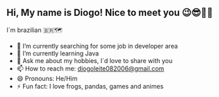 ## Hi, My name is Diogo! Nice to meet you 😉😎🤜🤛
I´m brazilian 🇧🇷🗺️
<!--
**Diogordo08/Diogordo08** is a ✨ _special_ ✨ repository because its `README.md` (this file) appears on your GitHub profile.

Here are some ideas to get you started:

-->

- 🔭 I’m currently searching for some job in developer area
- 🌱 I’m currently learning Java
- 💬 Ask me about my hobbies, I´d love to share with you
- 📫 How to reach me: diogoleite082006@gmail.com
- 😄 Pronouns: He/Him
- ⚡ Fun fact: I love frogs, pandas, games and animes
